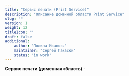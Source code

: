 ```yaml
---
title: "Сервис печати (Print Service)"
description: "Описание доменной области Print Service"
slug: ""
version: 1
weight: 12
titleIcon: ""
draft: false
additional:
    author: "Полина Иванова"
    maintainer: "Сергей Панасюк"
    status: "in_work"
---
```


**Сервис печати (доменная область)** - 